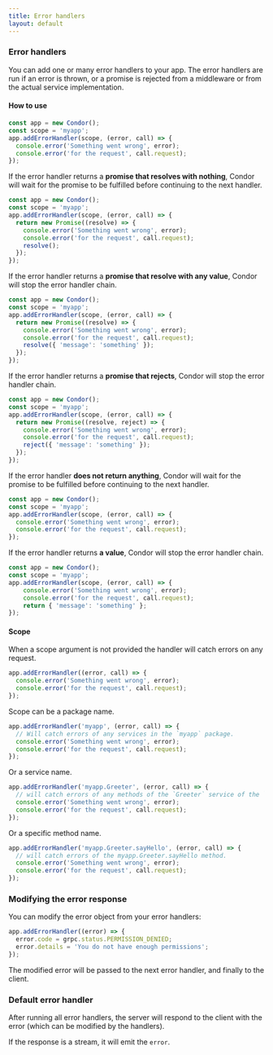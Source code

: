 ```yaml
---
title: Error handlers
layout: default
---
```


### Error handlers

You can add one or many error handlers to your app. The error handlers are run if an error is thrown, or a promise is rejected from a middleware or from the actual service implementation.

#### How to use

```js
const app = new Condor();
const scope = 'myapp';
app.addErrorHandler(scope, (error, call) => {
  console.error('Something went wrong', error);
  console.error('for the request', call.request);
});
```

If the error handler returns a **promise that resolves with nothing**, Condor will wait for the promise to be fulfilled before continuing to the next handler.

```js
const app = new Condor();
const scope = 'myapp';
app.addErrorHandler(scope, (error, call) => {
  return new Promise((resolve) => {
    console.error('Something went wrong', error);
    console.error('for the request', call.request);
    resolve();
  });
});
```

If the error handler returns a **promise that resolve with any value**, Condor will stop the error handler chain.

```js
const app = new Condor();
const scope = 'myapp';
app.addErrorHandler(scope, (error, call) => {
  return new Promise((resolve) => {
    console.error('Something went wrong', error);
    console.error('for the request', call.request);
    resolve({ 'message': 'something' });
  });
});
```

If the error handler returns a **promise that rejects**, Condor will stop the error handler chain.

```js
const app = new Condor();
const scope = 'myapp';
app.addErrorHandler(scope, (error, call) => {
  return new Promise((resolve, reject) => {
    console.error('Something went wrong', error);
    console.error('for the request', call.request);
    reject({ 'message': 'something' });
  });
});
```

If the error handler **does not return anything**, Condor will wait for the promise to be fulfilled before continuing to the next handler.

```js
const app = new Condor();
const scope = 'myapp';
app.addErrorHandler(scope, (error, call) => {
  console.error('Something went wrong', error);
  console.error('for the request', call.request);
});
```

If the error handler returns **a value**, Condor will stop the error handler chain.

```js
const app = new Condor();
const scope = 'myapp';
app.addErrorHandler(scope, (error, call) => {
    console.error('Something went wrong', error);
    console.error('for the request', call.request);
    return { 'message': 'something' };
});
```

#### Scope

When a scope argument is not provided the handler will catch errors on any request.

```js
app.addErrorHandler((error, call) => {
  console.error('Something went wrong', error);
  console.error('for the request', call.request);
});
```

Scope can be a package name. 

```js
app.addErrorHandler('myapp', (error, call) => {
  // Will catch errors of any services in the `myapp` package.
  console.error('Something went wrong', error);
  console.error('for the request', call.request);
});
```

Or a service name. 

```js
app.addErrorHandler('myapp.Greeter', (error, call) => {
  // will catch errors of any methods of the `Greeter` service of the `myapp` package.
  console.error('Something went wrong', error);
  console.error('for the request', call.request);
});
```

Or a specific method name.

```js
app.addErrorHandler('myapp.Greeter.sayHello', (error, call) => {
  // will catch errors of the myapp.Greeter.sayHello method.
  console.error('Something went wrong', error);
  console.error('for the request', call.request);
});
```

### Modifying the error response

You can modify the error object from your error handlers:

```js
app.addErrorHandler((error) => {
  error.code = grpc.status.PERMISSION_DENIED;
  error.details = 'You do not have enough permissions';
});
```

The modified error will be passed to the next error handler, and finally to the client.

### Default error handler

After running all error handlers, the server will respond to the client with the error (which can be modified by the handlers).

If the response is a stream, it will emit the `error`.
